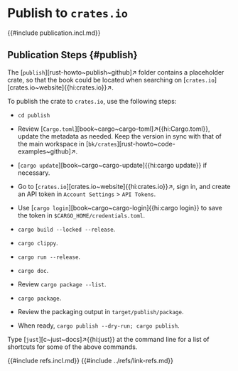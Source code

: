 # Publish to `crates.io`

{{#include publication.incl.md}}

## Publication Steps {#publish}

The [`publish`][rust-howto~publish~github]↗ folder contains a placeholder crate, so that the book could be located when searching on [`crates.io`][crates.io~website]{{hi:crates.io}}↗.

To publish the crate to `crates.io`, use the following steps:

- `cd publish`
- Review [`Cargo.toml`][book~cargo~cargo-toml]↗{{hi:Cargo.toml}}, update the metadata as needed. Keep the version in sync with that of the main workspace in [`bk/crates`][rust-howto~code-examples~github]↗.
- [`cargo update`][book~cargo~cargo-update]{{hi:cargo update}} if necessary.
- Go to [`crates.io`][crates.io~website]{{hi:crates.io}}↗, sign in, and create an API token in `Account Settings` > `API Tokens`.
- Use [`cargo login`][book~cargo~cargo-login]{{hi:cargo login}} to save the token in `$CARGO_HOME/credentials.toml`.

- `cargo build --locked --release`.
- `cargo clippy`.
- `cargo run --release`.
- `cargo doc`.
- Review `cargo package --list`.
- `cargo package`.
- Review the packaging output in `target/publish/package`.
- When ready, `cargo publish --dry-run; cargo publish`.

Type [`just`][c~just~docs]↗{{hi:just}} at the command line for a list of shortcuts for some of the above commands.

{{#include refs.incl.md}}
{{#include ../refs/link-refs.md}}

<div class="hidden">
</div>
